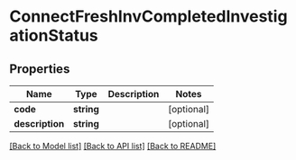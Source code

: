 # ConnectFreshInvCompletedInvestigationStatus

## Properties
Name | Type | Description | Notes
------------ | ------------- | ------------- | -------------
**code** | **string** |  | [optional] 
**description** | **string** |  | [optional] 

[[Back to Model list]](../../README.md#documentation-for-models) [[Back to API list]](../../README.md#documentation-for-api-endpoints) [[Back to README]](../../README.md)

